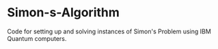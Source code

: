 # Simon-s-Algorithm
Code for setting up and solving instances of Simon's Problem using IBM Quantum computers.
